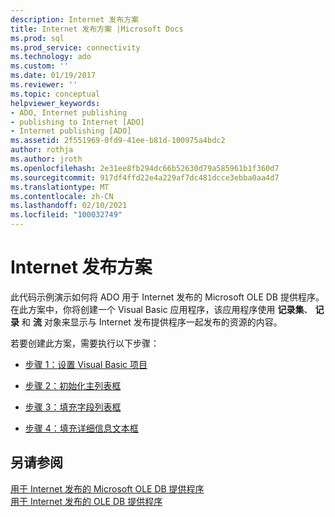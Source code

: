 ```yaml
---
description: Internet 发布方案
title: Internet 发布方案 |Microsoft Docs
ms.prod: sql
ms.prod_service: connectivity
ms.technology: ado
ms.custom: ''
ms.date: 01/19/2017
ms.reviewer: ''
ms.topic: conceptual
helpviewer_keywords:
- ADO, Internet publishing
- publishing to Internet [ADO]
- Internet publishing [ADO]
ms.assetid: 2f551969-0fd9-41ee-b81d-100975a4bdc2
author: rothja
ms.author: jroth
ms.openlocfilehash: 2e31ee8fb294dc66b52630d79a585961b1f360d7
ms.sourcegitcommit: 917df4ffd22e4a229af7dc481dcce3ebba0aa4d7
ms.translationtype: MT
ms.contentlocale: zh-CN
ms.lasthandoff: 02/10/2021
ms.locfileid: "100032749"
---
```

# <a name="internet-publishing-scenario"></a>Internet 发布方案
此代码示例演示如何将 ADO 用于 Internet 发布的 Microsoft OLE DB 提供程序。 在此方案中，你将创建一个 Visual Basic 应用程序，该应用程序使用 **记录集**、 **记录** 和 **流** 对象来显示与 Internet 发布提供程序一起发布的资源的内容。  
  
 若要创建此方案，需要执行以下步骤：  
  
-   [步骤 1：设置 Visual Basic 项目](./step-1-set-up-the-visual-basic-project.md)  
  
-   [步骤 2：初始化主列表框](./step-2-initialize-the-main-list-box.md)  
  
-   [步骤 3：填充字段列表框](./step-3-populate-the-fields-list-box.md)  
  
-   [步骤 4：填充详细信息文本框](./step-4-populate-the-details-text-box.md)  
  
## <a name="see-also"></a>另请参阅  
 [用于 Internet 发布的 Microsoft OLE DB 提供程序](../appendixes/microsoft-ole-db-provider-for-internet-publishing.md)   
 [用于 Internet 发布的 OLE DB 提供程序](./the-ole-db-provider-for-internet-publishing.md)
